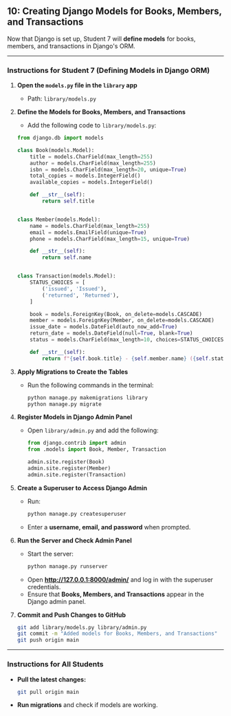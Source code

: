 ## 10: Creating Django Models for Books, Members, and Transactions  

Now that Django is set up, Student 7 will **define models** for books, members, and transactions in Django's ORM.  

---

### **Instructions for Student 7 (Defining Models in Django ORM)**  

1. **Open the `models.py` file in the `library` app**  
   - Path: `library/models.py`

2. **Define the Models for Books, Members, and Transactions**  
   - Add the following code to `library/models.py`:  

   ```python
   from django.db import models

   class Book(models.Model):
       title = models.CharField(max_length=255)
       author = models.CharField(max_length=255)
       isbn = models.CharField(max_length=20, unique=True)
       total_copies = models.IntegerField()
       available_copies = models.IntegerField()

       def __str__(self):
           return self.title


   class Member(models.Model):
       name = models.CharField(max_length=255)
       email = models.EmailField(unique=True)
       phone = models.CharField(max_length=15, unique=True)

       def __str__(self):
           return self.name


   class Transaction(models.Model):
       STATUS_CHOICES = [
           ('issued', 'Issued'),
           ('returned', 'Returned'),
       ]

       book = models.ForeignKey(Book, on_delete=models.CASCADE)
       member = models.ForeignKey(Member, on_delete=models.CASCADE)
       issue_date = models.DateField(auto_now_add=True)
       return_date = models.DateField(null=True, blank=True)
       status = models.CharField(max_length=10, choices=STATUS_CHOICES, default='issued')

       def __str__(self):
           return f"{self.book.title} - {self.member.name} ({self.status})"
   ```

3. **Apply Migrations to Create the Tables**  
   - Run the following commands in the terminal:  
     ```bash
     python manage.py makemigrations library
     python manage.py migrate
     ```

4. **Register Models in Django Admin Panel**  
   - Open `library/admin.py` and add the following:  

     ```python
     from django.contrib import admin
     from .models import Book, Member, Transaction

     admin.site.register(Book)
     admin.site.register(Member)
     admin.site.register(Transaction)
     ```

5. **Create a Superuser to Access Django Admin**  
   - Run:  
     ```bash
     python manage.py createsuperuser
     ```
   - Enter a **username, email, and password** when prompted.

6. **Run the Server and Check Admin Panel**  
   - Start the server:  
     ```bash
     python manage.py runserver
     ```
   - Open **http://127.0.0.1:8000/admin/** and log in with the superuser credentials.
   - Ensure that **Books, Members, and Transactions** appear in the Django admin panel.

7. **Commit and Push Changes to GitHub**  
   ```bash
   git add library/models.py library/admin.py
   git commit -m "Added models for Books, Members, and Transactions"
   git push origin main
   ```

---

### **Instructions for All Students**  
- **Pull the latest changes:**  
  ```bash
  git pull origin main
  ```
- **Run migrations** and check if models are working.
